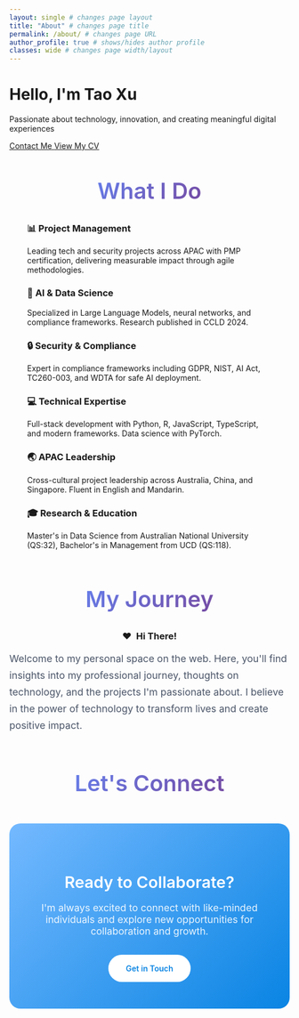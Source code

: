```yaml
---
layout: single # changes page layout
title: "About" # changes page title
permalink: /about/ # changes page URL
author_profile: true # shows/hides author profile
classes: wide # changes page width/layout
---
```


<!-- 
OLD DUPLICATED CSS - MOVED TO assets/css/main.scss
TODO: Remove this commented block after confirming new CSS classes work

<style>
  .page__title { display: none !important; }
  .page__meta { display: none !important; }
  
  /* Author profile photo overlay fix */
  .sidebar .author__avatar img,
  .author__avatar img {
    transition: none !important; /* image transition */
    opacity: 1 !important;       /* image opacity */
    filter: none !important;     /* image filter */
    transform: none !important;  /* image transform */
  }
  
  .sidebar .author__avatar::before,
  .sidebar .author__avatar::after,
  .author__avatar::before,
  .author__avatar::after {
    display: none !important;    /* pseudo-element display */
    content: none !important;    /* pseudo-element content */
  }
  
  .sidebar .author__avatar:hover img,
  .author__avatar:hover img {
    opacity: 1 !important;       /* hover opacity */
    filter: none !important;     /* hover filter */
    transform: none !important;  /* hover transform */
  }
  
  /* Card grid */
  .about-grid {
    display: grid !important; /* grid/flex layout */
    grid-template-columns: repeat(auto-fit, minmax(300px, 1fr)) !important; /* card min width/columns */
    gap: 1.5rem !important; /* space between cards */
    margin: 2rem 0 !important; /* grid margin */
    width: 100% !important; /* grid width */
    max-width: 100% !important; /* max grid width */
  }
  
  .about-card {
    background: white !important; /* card background */
    padding: 1.2rem 1.2rem; /* card padding */
    border-radius: 12px !important; /* card border radius */
    box-shadow: 0 4px 6px rgba(0, 0, 0, 0.07) !important; /* card shadow */
    border: 4px solid #e9ecef !important; /* card border */
    transition: transform 0.3s ease, box-shadow 0.3s ease !important; /* card transition */
    min-height: 180px !important; /* min card height */
    max-height: none !important; /* max card height */
    display: flex !important; /* card layout */
    flex-direction: column !important; /* card flex direction */
    overflow: hidden !important; /* card overflow */
    word-wrap: break-word !important; /* word wrap */
    box-sizing: border-box !important; /* box sizing */
  }
  
  .about-card:hover {
    transform: translateY(-2px) !important; /* hover move */
    box-shadow: 0 8px 20px rgba(0, 0, 0, 0.15) !important; /* hover shadow */
  }
  
  .about-card-icon {
    font-size: 2rem !important; /* icon size */
    margin-bottom: 0.8rem !important; /* icon margin */
    display: block !important; /* icon display */
    line-height: 1 !important; /* icon line height */
  }
  
  .about-card h3 {
    color: #007AFF !important; /* heading color */
    margin: 0 0 0.8rem 0 !important; /* heading margin */
    font-size: 1.2rem !important; /* heading size */
    font-weight: 600 !important; /* heading weight */
    line-height: 1.3 !important; /* heading line height */
    word-wrap: break-word !important; /* heading wrap */
  }
  
  .about-card p {
    color: #666 !important; /* text color */
    line-height: 1.5 !important; /* text line height */
    font-size: 0.95rem !important; /* text size */
    flex-grow: 1 !important; /* text flex grow */
    margin: 0 !important; /* text margin */
    overflow: hidden !important; /* text overflow */
    word-wrap: break-word !important; /* text wrap */
    hyphens: auto !important; /* text hyphenation */
  }
  
  /* Mobile responsiveness */
  @media (max-width: 768px) { /* mobile breakpoint */
    .about-grid {
      grid-template-columns: 1fr !important; /* single column */
      gap: 1rem !important; /* mobile gap */
    }
    .about-card {
      padding: 1.2rem !important; /* mobile card padding */
    }
  }
  
  /* Force grid in content */
  .page__content .about-grid {
    display: grid !important; /* force grid */
  }
  
  .page__content {
    overflow-x: hidden !important;
  }
</style>
-->

<div class="hero-section hero-section--about">
  <h1 class="hero__title">Hello, I'm Tao Xu</h1>
  <p class="hero__subtitle">Passionate about technology, innovation, and creating meaningful digital experiences</p>
  <div class="hero-buttons">
    <a href="/contact/" class="hero-btn">
      <span data-translate="Learn About Me">Contact Me</span>
    </a>
    <a href="/cv/" class="hero-btn">
      <span data-translate="View My CV">View My CV</span>
    </a>
  </div>
</div>

<div style="max-width: 1200px; margin: 0 auto; padding: 0 2rem;">
  
<h2 style="font-size: 2.5rem; font-weight: 600; color: #2d3748; margin: 3rem 0 2rem 0; text-align: center;">
  <span style="background: linear-gradient(135deg, #667eea, #764ba2); -webkit-background-clip: text; -webkit-text-fill-color: transparent; background-clip: text;">What I Do</span>
</h2>

  
<div class="about-grid">
  <!-- CHANGED: Icons moved inside h3 tags -->
  <div class="about-card">
    <h3><span class="icon">📊</span> <span data-translate="Project Management">Project Management</span></h3>
    <p>Leading tech and security projects across APAC with PMP certification, delivering measurable impact through agile methodologies.</p>
  </div>
  <div class="about-card">
    <h3><span class="icon">🤖</span> <span data-translate="AI & Data Science">AI & Data Science</span></h3>
    <p>Specialized in Large Language Models, neural networks, and compliance frameworks. Research published in CCLD 2024.</p>
  </div>
  <div class="about-card">
    <h3><span class="icon">🔒</span> <span data-translate="Security & Compliance">Security & Compliance</span></h3>
    <p>Expert in compliance frameworks including GDPR, NIST, AI Act, TC260-003, and WDTA for safe AI deployment.</p>
  </div>
  <div class="about-card">
    <h3><span class="icon">💻</span> <span data-translate="Technical Expertise">Technical Expertise</span></h3>
    <p>Full-stack development with Python, R, JavaScript, TypeScript, and modern frameworks. Data science with PyTorch.</p>
  </div>
  <div class="about-card">
    <h3><span class="icon">🌏</span> <span data-translate="APAC Leadership">APAC Leadership</span></h3>
    <p>Cross-cultural project leadership across Australia, China, and Singapore. Fluent in English and Mandarin.</p>
  </div>
  <div class="about-card">
    <h3><span class="icon">🎓</span> <span data-translate="Research & Education">Research & Education</span></h3>
    <p>Master's in Data Science from Australian National University (QS:32), Bachelor's in Management from UCD (QS:118).</p>
  </div>
</div>

</div>

<h2 style="font-size: 2.5rem; font-weight: 600; color: #2d3748; margin: 4rem 0 2rem 0; text-align: center;">
  <span style="background: linear-gradient(135deg, #667eea, #764ba2); -webkit-background-clip: text; -webkit-text-fill-color: transparent; background-clip: text;">My Journey</span>
</h2>

<div class="about-card">
  <h3 style="display: flex; align-items: center; justify-content: center;">
    <span class="icon" style="margin-right: 0.5em;">❤️</span>
    <span data-translate="Hi There!">Hi There!</span>
  </h3>
  <p style="font-size: 1.1rem; line-height: 1.7; color: #4a5568; margin: 0;">
  Welcome to my personal space on the web. Here, you'll find insights into my professional journey, thoughts on technology, and the projects I'm passionate about. I believe in the power of technology to transform lives and create positive impact.
  </p>
</div>

<h2 style="font-size: 2.5rem; font-weight: 600; color: #2d3748; margin: 4rem 0 2rem 0; text-align: center;">
  <span style="background: linear-gradient(135deg, #667eea, #764ba2); -webkit-background-clip: text; -webkit-text-fill-color: transparent; background-clip: text;">Let's Connect</span>
</h2>

<div style="background: linear-gradient(135deg, #74b9ff 0%, #0984e3 100%); color: white; padding: 3rem 2rem; border-radius: 20px; text-align: center; margin: 3rem 0;">
  <h3 style="font-size: 1.8rem; font-weight: 600; margin-bottom: 1rem; color: white;">Ready to Collaborate?</h3>
  <p style="font-size: 1.1rem; opacity: 0.9; margin-bottom: 2rem; max-width: 500px; margin-left: auto; margin-right: auto;">
    I'm always excited to connect with like-minded individuals and explore new opportunities for collaboration and growth.
  </p>
  <a href="/contact/" style="display: inline-block; background: white; color: #0984e3; padding: 1rem 2rem; border-radius: 25px; text-decoration: none; font-weight: 600; transition: all 0.3s ease;">
    Get in Touch
  </a>
</div>

<!-- Force refresh cache -->
<script>
// Add timestamp to force cache invalidation
document.head.insertAdjacentHTML('beforeend', '<meta name="cache-control" content="no-cache, no-store, must-revalidate">');
</script> 